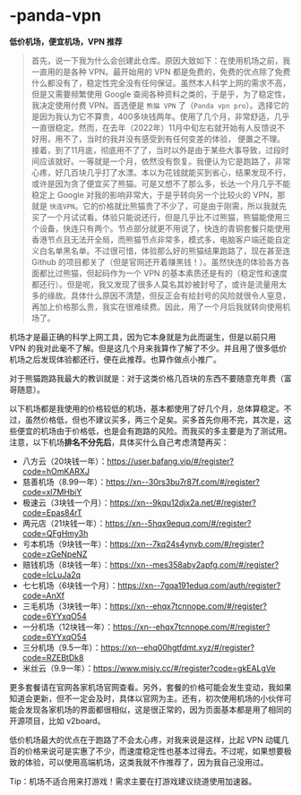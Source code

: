 # -panda-vpn
**低价机场，便宜机场，VPN 推荐**

> 首先，说一下我为什么会创建此仓库。原因大致如下：在使用机场之前，我一直用的是各种 VPN。最开始用的 VPN 都是免费的，免费的优点除了免费什么都没有了，稳定性完全没有任何保证。虽然本人科学上网的需求不高，但是又需要频繁使用 Google 查阅各种资料之类的，于是乎，为了稳定性，我决定使用付费 VPN。首选便是 `熊猫 VPN` 了（`Panda vpn pro`）。选择它的是因为我认为它不算贵，400多块钱两年。使用了几个月，非常舒适，几乎一直很稳定。然而，在去年（2022年）11月中旬左右就开始有人反馈说不好用，用不了，当时的我并没有感受到有任何变差的体验， 便置之不理。接着，到了11月底，彻底用不了了，当时以外是由于某些大事导致，过段时间应该就好。一等就是一个月，依然没有恢复。我便认为它是跑路了，非常心疼，好几百块几乎打了水漂。本以为花钱就能买到省心，结果发现不行，或许是因为贪了便宜买了熊猫。可是又想不了那么多，长达一个月几乎不能稳定上 Google 对我的影响非常大，于是乎转向另一个比较火的 VPN，那就是 `快连VPN`。它的价格就比熊猫贵了不少了，可是由于刚需，所以我就先买了一个月试试看。体验只能说还行，但是几乎比不过熊猫，熊猫能使用三个设备，快连只有两个。节点部分就更不用说了，快连的青铜套餐只能使用香港节点且无法开全局，而熊猫节点非常多，模式多，电脑客户端还能自定义白名单黑名单。不过很可惜，体验那么好的熊猫结果跑路了，现在甚至连 Github 的项目都关了（但是官网还开着赚黑钱！）。虽然快连的体验各方各面都比过熊猫，但起码作为一个 VPN 的基本素质还是有的（稳定性和速度都还行）。但是呢，我又发现了很多人莫名其妙被封号了，或许是流量用太多的缘故。具体什么原因不清楚，但反正会有给封号的风险就很令人窒息，再加上价格那么贵，我实在很难续费。因此，用了一个月后我就转向使用机场了。

机场才是最正确的科学上网工具，因为它本身就是为此而诞生，但是以前只用 VPN 的我对此毫不了解。但是这几个月来我算作了解了不少。并且用了很多低价机场之后发现体验都还行，便在此推荐。也算作做点小推广。

对于熊猫跑路我最大的教训就是：对于这类价格几百块的东西不要随意充年费（富哥随意）。

以下机场都是我使用的价格较低的机场，基本都使用了好几个月，总体算稳定。不过，虽然价格低，但也不建议买多，两三个足矣。买多首先你用不完，其次是，这些便宜的机场由于价格低，也是会有跑路的风险。而我买的多主要是为了测试用。注意，以下机场**排名不分先后**，具体买什么自己考虑清楚再买：
- 八方云（20块钱一年）：https://user.bafang.vip/#/register?code=hOmKARXJ
- 慈善机场（8.99一年）：https://xn--30rs3bu7r87f.com/#/register?code=xl7MHbiY
- 极速云（3块钱一个月）：https://xn--9kqu12djx2a.net/#/register?code=Epas84rT
- 两元店（21块钱一年）：https://xn--5hqx9equq.com/#/register?code=QFgHmy3h
- 亏本机场（9块钱一年）：https://xn--7kq24s4ynvb.com/#/register?code=zGeNpeNZ
- 赔钱机场（8块钱一年）：https://xn--mes358aby2apfg.com/#/register?code=IcLuJa2q
- 七七机场（6块钱一个月）：https://xn--7gqa191eduq.com/auth/register?code=AnXf
- 三毛机场（3块钱一年）：https://xn--ehqx7tcnnope.com/#/register?code=6YYxqO54
- 一分机场（12块钱一年）：https://xn--ehqx7tcnnope.com/#/register?code=6YYxqO54
- 三分机场（9.5一年）：https://xn--ehq00hgtfdmt.xyz/#/register?code=RZEBtDk8
- 米丝云（9.9一年）：https://www.misiy.cc/#/register?code=gkEALgVe

更多套餐请在官网各家机场官网查看。另外，套餐的价格可能会发生变动，我如果知道会更新，但不一定会及时，具体以官网为主。还有，初次使用机场的小伙伴可能会发现各家机场的界面都很相似，这是很正常的，因为页面基本都是用了相同的开源项目，比如 v2board。

低价机场最大的优点在于跑路了不会太心疼，对我来说是这样，比起 VPN 动辄几百的价格来说可是实惠了不少，而速度稳定性也基本过得去。不过呢，如果想要极致的体验，可以使用高端机场，这类我就不作推荐了，因为我自己没用过。

Tip：机场不适合用来打游戏！需求主要在打游戏建议绕道使用加速器。

